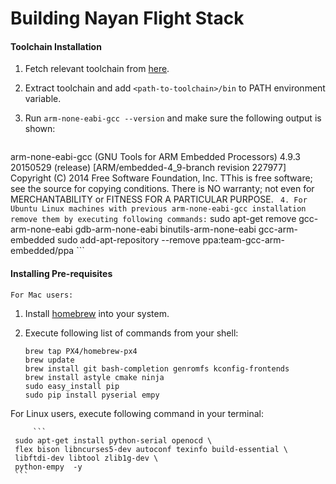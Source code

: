 # Building Nayan Flight Stack



#### Toolchain Installation

1. Fetch relevant toolchain from [here](https://launchpad.net/gcc-arm-embedded/4.9/4.9-2015-q3-update).

2. Extract toolchain and add `<path-to-toolchain>/bin` to PATH environment variable.

3. Run `arm-none-eabi-gcc --version` and make sure the following output is shown: 

    ```
arm-none-eabi-gcc (GNU Tools for ARM Embedded Processors) 4.9.3 20150529 (release) [ARM/embedded-4_9-branch revision 227977]
Copyright (C) 2014 Free Software Foundation, Inc.
TThis is free software; see the source for copying conditions.  There is NO
warranty; not even for MERCHANTABILITY or FITNESS FOR A PARTICULAR PURPOSE.
    ``` 
4. For Ubuntu Linux machines with previous arm-none-eabi-gcc installation remove them by executing following commands:
    ```
    sudo apt-get remove gcc-arm-none-eabi gdb-arm-none-eabi binutils-arm-none-eabi gcc-arm-embedded
    sudo add-apt-repository --remove ppa:team-gcc-arm-embedded/ppa
    ``` 

 #### Installing Pre-requisites
 
    For Mac users:

 1. Install [homebrew](http://brew.sh/) into your system.
 
 2. Execute following list of commands from your shell:
     ```
     brew tap PX4/homebrew-px4
     brew update
     brew install git bash-completion genromfs kconfig-frontends
     brew install astyle cmake ninja
     sudo easy_install pip
     sudo pip install pyserial empy
     ```
 
  For Linux users, execute following command in your terminal:
 
         ```
     sudo apt-get install python-serial openocd \
     flex bison libncurses5-dev autoconf texinfo build-essential \
     libftdi-dev libtool zlib1g-dev \
     python-empy  -y
     ```
 
